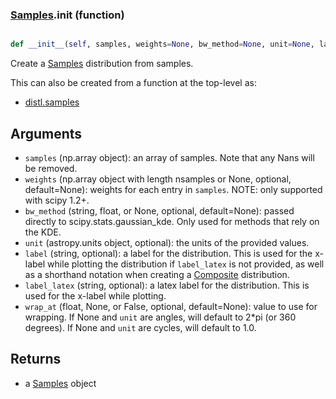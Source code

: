 ### [Samples](Samples.md).__init__ (function)


```py

def __init__(self, samples, weights=None, bw_method=None, unit=None, label=None, label_latex=None, wrap_at=None)

```



Create a [Samples](Samples.md) distribution from samples.

This can also be created from a function at the top-level as:

* [distl.samples](distl.samples.md)

Arguments
--------------
* `samples` (np.array object): an array of samples.  Note that any Nans
    will be removed.
* `weights` (np.array object with length nsamples or None, optional, default=None):
    weights for each entry in `samples`.  NOTE: only supported with
    scipy 1.2+.
* `bw_method` (string, float, or None, optional, default=None): passed
    directly to scipy.stats.gaussian_kde.  Only used for methods that
    rely on the KDE.
* `unit` (astropy.units object, optional): the units of the provided values.
* `label` (string, optional): a label for the distribution.  This is used
    for the x-label while plotting the distribution if `label_latex` is not provided,
    as well as a shorthand notation when creating a [Composite](Composite.md) distribution.
* `label_latex` (string, optional): a latex label for the distribution.  This is used
    for the x-label while plotting.
* `wrap_at` (float, None, or False, optional, default=None): value to
    use for wrapping.  If None and `unit` are angles, will default to
    2*pi (or 360 degrees).  If None and `unit` are cycles, will default
    to 1.0.

Returns
--------
* a [Samples](Samples.md) object

